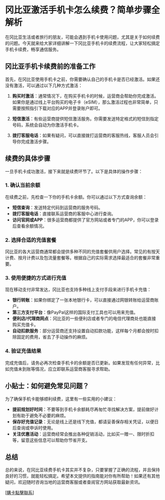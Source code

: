 # 冈比亚激活手机卡怎么续费？简单步骤全解析

在冈比亚生活或者旅行的朋友，可能会遇到手机卡使用问题，尤其是关于如何续费的问题。今天就来给大家详细讲解一下冈比亚手机卡的续费流程，让大家轻松搞定手机卡续费，畅享通信服务。

## 冈比亚手机卡续费前的准备工作

首先，在冈比亚使用手机卡之前，你需要确认自己的手机卡是否已经激活。如果还没有激活，可以通过以下几种方式激活：

1. **购买时激活**：通常情况下，在购买手机卡的时候，运营商会帮助你完成激活。如果你是通过线上平台购买的电子卡（eSIM），那么激活过程也非常简单，只需要按照指引下载对应的APP并登录账户即可。

2. **短信激活**：有些运营商提供短信激活服务。你需要发送特定格式的短信到指定号码，系统会自动为你激活手机卡。

3. **拨打客服电话**：如果有疑问，可以直接拨打运营商的客服热线，客服人员会引导你完成激活步骤。

## 续费的具体步骤

一旦手机卡成功激活，接下来就是续费环节了。以下是具体的操作步骤：

### 1. 确认当前余额

在续费之前，先检查一下你的手机卡余额。你可以通过以下方式查询余额：

- **短信查询**：发送特定代码到运营商的服务号码。
- **拨打客服电话**：直接联系运营商的客服中心进行查询。
- **访问官网或APP**：很多运营商都提供了官方网站或者专门的APP，你可以登录后查看余额情况。

### 2. 选择合适的充值套餐

冈比亚的各大运营商通常都会提供多种不同的充值套餐供用户选择。常见的有按天计费、按月计费以及包流量套餐等。根据自己的实际需求选择最适合的套餐非常重要。

### 3. 使用便捷的方式进行充值

现在移动支付非常发达，冈比亚也支持多种线上支付手段来进行手机卡充值：

- **银行转账**：如果你绑定了一张本地银行卡，可以直接通过网银转账给运营商账户。
- **第三方支付平台**：像PayPal这样的国际支付工具也可以用来充值。
- **便利店/代理商网点**：冈比亚的一些便利店或者专门的电信代理商处也能直接购买充值卡。
- **自动扣款服务**：部分运营商还支持设置自动扣款功能，这样每个月都会按时扣除固定的费用，省去了手动操作的麻烦。

### 4. 验证充值结果

完成充值后，请务必再次检查手机卡的余额是否已更新。如果发现有任何异常，比如充值未到账等情况，应立即联系运营商客服寻求帮助。

## 小贴士：如何避免常见问题？

为了确保手机卡能够顺利续费，这里有一些实用的小建议：

- **提前规划好时间**：不要等到手机卡余额耗尽再匆忙寻找解决方案，提前做好计划有助于避免不必要的麻烦。
- **保存好充值记录**：无论是线上还是线下充值，都请妥善保存相关凭证，以便日后查询或申诉时使用。
- **关注优惠活动**：运营商经常会推出各种促销活动，比如买一赠一、限时折扣等，留意这些信息可以帮助你节省开支。

## 总结

总的来说，在冈比亚续费手机卡其实并不复杂，只要掌握了正确的流程，并且保持良好的习惯，就能轻松搞定。希望本文提供的指南能对你有所帮助！如果还有其他疑问，欢迎随时咨询当地的运营商客服或者查阅官方网站获取最新资讯。

[[購卡點擊聯系](https://t.me/s/esim1088)]